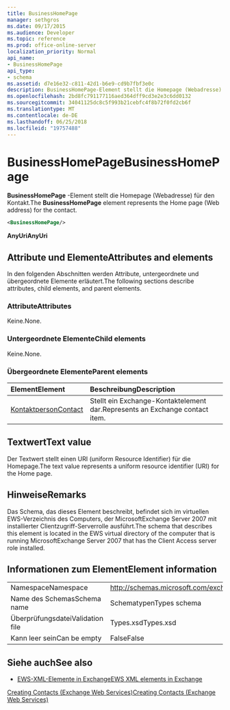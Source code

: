 ```yaml
---
title: BusinessHomePage
manager: sethgros
ms.date: 09/17/2015
ms.audience: Developer
ms.topic: reference
ms.prod: office-online-server
localization_priority: Normal
api_name:
- BusinessHomePage
api_type:
- schema
ms.assetid: d7e16e32-c811-42d1-b6e9-cd9b7fbf3e0c
description: BusinessHomePage-Element stellt die Homepage (Webadresse) für den Kontakt.
ms.openlocfilehash: 2bd8fc791177116aed364dff9cd3e2e3c6dd0132
ms.sourcegitcommit: 34041125dc8c5f993b21cebfc4f8b72f0fd2cb6f
ms.translationtype: MT
ms.contentlocale: de-DE
ms.lasthandoff: 06/25/2018
ms.locfileid: "19757488"
---
```

# <a name="businesshomepage"></a><span data-ttu-id="99570-103">BusinessHomePage</span><span class="sxs-lookup"><span data-stu-id="99570-103">BusinessHomePage</span></span>

<span data-ttu-id="99570-104">**BusinessHomePage** -Element stellt die Homepage (Webadresse) für den Kontakt.</span><span class="sxs-lookup"><span data-stu-id="99570-104">The **BusinessHomePage** element represents the Home page (Web address) for the contact.</span></span> 
  
```xml
<BusinessHomePage/>
```

 <span data-ttu-id="99570-105">**AnyUri**</span><span class="sxs-lookup"><span data-stu-id="99570-105">**AnyUri**</span></span>
## <a name="attributes-and-elements"></a><span data-ttu-id="99570-106">Attribute und Elemente</span><span class="sxs-lookup"><span data-stu-id="99570-106">Attributes and elements</span></span>

<span data-ttu-id="99570-107">In den folgenden Abschnitten werden Attribute, untergeordnete und übergeordnete Elemente erläutert.</span><span class="sxs-lookup"><span data-stu-id="99570-107">The following sections describe attributes, child elements, and parent elements.</span></span>
  
### <a name="attributes"></a><span data-ttu-id="99570-108">Attribute</span><span class="sxs-lookup"><span data-stu-id="99570-108">Attributes</span></span>

<span data-ttu-id="99570-109">Keine.</span><span class="sxs-lookup"><span data-stu-id="99570-109">None.</span></span>
  
### <a name="child-elements"></a><span data-ttu-id="99570-110">Untergeordnete Elemente</span><span class="sxs-lookup"><span data-stu-id="99570-110">Child elements</span></span>

<span data-ttu-id="99570-111">Keine.</span><span class="sxs-lookup"><span data-stu-id="99570-111">None.</span></span>
  
### <a name="parent-elements"></a><span data-ttu-id="99570-112">Übergeordnete Elemente</span><span class="sxs-lookup"><span data-stu-id="99570-112">Parent elements</span></span>

|<span data-ttu-id="99570-113">**Element**</span><span class="sxs-lookup"><span data-stu-id="99570-113">**Element**</span></span>|<span data-ttu-id="99570-114">**Beschreibung**</span><span class="sxs-lookup"><span data-stu-id="99570-114">**Description**</span></span>|
|:-----|:-----|
|[<span data-ttu-id="99570-115">Kontaktperson</span><span class="sxs-lookup"><span data-stu-id="99570-115">Contact</span></span>](contact.md) <br/> |<span data-ttu-id="99570-116">Stellt ein Exchange-Kontaktelement dar.</span><span class="sxs-lookup"><span data-stu-id="99570-116">Represents an Exchange contact item.</span></span>  <br/> |
   
## <a name="text-value"></a><span data-ttu-id="99570-117">Textwert</span><span class="sxs-lookup"><span data-stu-id="99570-117">Text value</span></span>

<span data-ttu-id="99570-118">Der Textwert stellt einen URI (uniform Resource Identifier) für die Homepage.</span><span class="sxs-lookup"><span data-stu-id="99570-118">The text value represents a uniform resource identifier (URI) for the Home page.</span></span>
  
## <a name="remarks"></a><span data-ttu-id="99570-119">Hinweise</span><span class="sxs-lookup"><span data-stu-id="99570-119">Remarks</span></span>

<span data-ttu-id="99570-120">Das Schema, das dieses Element beschreibt, befindet sich im virtuellen EWS-Verzeichnis des Computers, der MicrosoftExchange Server 2007 mit installierter Clientzugriff-Serverrolle ausführt.</span><span class="sxs-lookup"><span data-stu-id="99570-120">The schema that describes this element is located in the EWS virtual directory of the computer that is running MicrosoftExchange Server 2007 that has the Client Access server role installed.</span></span>
  
## <a name="element-information"></a><span data-ttu-id="99570-121">Informationen zum Element</span><span class="sxs-lookup"><span data-stu-id="99570-121">Element information</span></span>

|||
|:-----|:-----|
|<span data-ttu-id="99570-122">Namespace</span><span class="sxs-lookup"><span data-stu-id="99570-122">Namespace</span></span>  <br/> |http://schemas.microsoft.com/exchange/services/2006/types  <br/> |
|<span data-ttu-id="99570-123">Name des Schemas</span><span class="sxs-lookup"><span data-stu-id="99570-123">Schema name</span></span>  <br/> |<span data-ttu-id="99570-124">Schematypen</span><span class="sxs-lookup"><span data-stu-id="99570-124">Types schema</span></span>  <br/> |
|<span data-ttu-id="99570-125">Überprüfungsdatei</span><span class="sxs-lookup"><span data-stu-id="99570-125">Validation file</span></span>  <br/> |<span data-ttu-id="99570-126">Types.xsd</span><span class="sxs-lookup"><span data-stu-id="99570-126">Types.xsd</span></span>  <br/> |
|<span data-ttu-id="99570-127">Kann leer sein</span><span class="sxs-lookup"><span data-stu-id="99570-127">Can be empty</span></span>  <br/> |<span data-ttu-id="99570-128">False</span><span class="sxs-lookup"><span data-stu-id="99570-128">False</span></span>  <br/> |
   
## <a name="see-also"></a><span data-ttu-id="99570-129">Siehe auch</span><span class="sxs-lookup"><span data-stu-id="99570-129">See also</span></span>



- [<span data-ttu-id="99570-130">EWS-XML-Elemente in Exchange</span><span class="sxs-lookup"><span data-stu-id="99570-130">EWS XML elements in Exchange</span></span>](ews-xml-elements-in-exchange.md)


[<span data-ttu-id="99570-131">Creating Contacts (Exchange Web Services)</span><span class="sxs-lookup"><span data-stu-id="99570-131">Creating Contacts (Exchange Web Services)</span></span>](http://msdn.microsoft.com/library/4845917e-70d1-481c-bbd7-011ec6571789%28Office.15%29.aspx)

